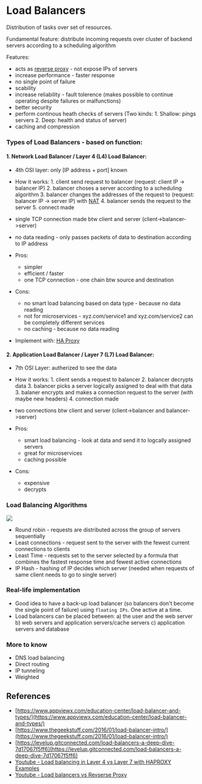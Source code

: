 # Load Balancers

Distribution of tasks over set of resources. 

Fundamental feature: distribute incoming requests over cluster of backend servers according to a scheduling algorithm

Features:
- acts as [reverse proxy](https://www.cloudflare.com/en-in/learning/cdn/glossary/reverse-proxy/) - not expose IPs of servers
- increase performance - faster response
- no single point of failure
- scability
- increase reliability - fault tolerence (makes possible to continue operating despite failures or malfunctions)
- better security 
- perform continous heath checks of servers (Two kinds: 1. Shallow: pings servers 2. Deep: health and status of server)
- caching and compression

### Types of Load Balancers - based on function:

#### 1. Network Load Balancer / Layer 4 (L4) Load Balancer:
- 4th OSI layer: only [IP address + port] known
- How it works: 1. client send request to balancer (request: client IP -> balancer IP) 2. balancer choses a server according to a scheduling algorithm 3. balancer changes the addresses of the request to (request: balancer IP -> server IP) with [NAT](https://avinetworks.com/glossary/network-address-translation/) 4. balancer sends the request to the server 5. connect made  
- single TCP connection made btw client and server (client->balancer->server)
- no data reading - only passes packets of data to destination according to IP address
- Pros:

    - simpler
    - efficient / faster
    - one TCP connection - one chain btw source and destination
- Cons:
    - no smart load balancing based on data type - because no data reading
    - not for microservices - xyz.com/service1 and xyz.com/service2 can be completely different services  
    - no caching - because no data reading 
- Implement with: [HA Proxy](https://www.haproxy.com/documentation/hapee/latest/high-availability/active-active/l4-load-balancing/)

#### 2. Application Load Balancer / Layer 7 (L7) Load Balancer:
- 7th OSI Layer: autherized to see the data
- How it works: 1. client sends a request to balancer 2. balancer decrypts data 3. balancer picks a server logically assigned to deal with that data 3. balaner encrypts and makes a connection request to the server (with maybe new headers) 4. connection made
- two connections btw client and server (client->balancer and balancer->server)
- Pros:

    - smart load balancing - look at data and send it to logcally assigned servers
    - great for microservices
    - caching possible
- Cons:

    - expensive
    - decrypts 

### Load Balancing Algorithms

![](https://www.dnsstuff.com/wp-content/uploads/2020/01/the-five-most-common-balancing-methods-1024x536.jpg)
- Round robin - requests are distributed across the group of servers sequentially
- Least connections - request sent to the server with the fewest current connections to clients
- Least Time - requests set to the server selected by a formula that combines the fastest response time and fewest active connections
- IP Hash - hashing of IP decides which server (needed when requests of same client needs to go to single server)

### Real-life implementation
- Good idea to have a back-up load balancer (so balancers don't become the single point of failure) using `floating IPs`. One active at a time. 
- Load balancers can be placed between: a) the user and the web server b) web servers and application servers/cache servers c) application servers and database

### More to know

- DNS load balancing
- Direct routing
- IP tunneling
- Weighted 

## References 
- [https://www.appviewx.com/education-center/load-balancer-and-types/](https://www.appviewx.com/education-center/load-balancer-and-types/)
- [https://www.thegeekstuff.com/2016/01/load-balancer-intro/](https://www.thegeekstuff.com/2016/01/load-balancer-intro/)
- [https://levelup.gitconnected.com/load-balancers-a-deep-dive-7d17067f5ff6](https://levelup.gitconnected.com/load-balancers-a-deep-dive-7d17067f5ff6)
- [Youtube - Load balancing in Layer 4 vs Layer 7 with HAPROXY Examples](https://www.youtube.com/watch?v=aKMLgFVxZYk)
- [Youtube - Load balancers vs Revserse Proxy](https://www.youtube.com/watch?v=S8J2fkN2FeI)